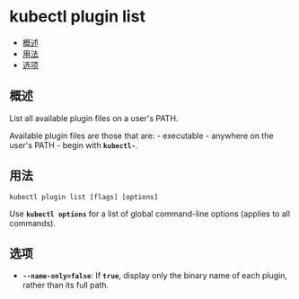# kubectl plugin list

+ [概述](#%E6%A6%82%E8%BF%B0)
+ [用法](#%E7%94%A8%E6%B3%95)
+ [选项](#%E9%80%89%E9%A1%B9)

## 概述

List all available plugin files on a user's PATH.

Available plugin files are those that are: - executable - anywhere on the user's PATH - begin with **`kubectl-`**.

## 用法

```
kubectl plugin list [flags] [options]
```

Use **`kubectl options`** for a list of global command-line options (applies to all commands).

## 选项

+ **`--name-only=false`**: 
If **`true`**, display only the binary name of each plugin, rather than its full path.


